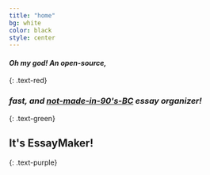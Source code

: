 ```yaml
---
title: "home"
bg: white
color: black
style: center
---
```


#### *Oh my god! An open-source,*
{: .text-red}

### *fast, and [not-made-in-90's-BC](http://en.wikipedia.org/wiki/Rhetorica_ad_Herennium) essay organizer!*
{: .text-green}

## **It's EssayMaker!**
{: .text-purple}
